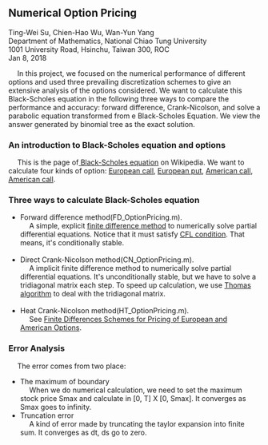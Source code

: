 ## Numerical Option Pricing

Ting-Wei Su, Chien-Hao Wu, Wan-Yun Yang <br>
Department of Mathematics, National Chiao Tung University <br>
1001 University Road, Hsinchu, Taiwan 300, ROC <br>
Jan 8, 2018 <br>

&emsp; In this project, we focused on the numerical performance of different options and used three prevailing discretization schemes to give an extensive analysis of the options considered. We want to calculate this Black-Scholes equation in the following three ways to compare the performance and accuracy: forward difference, Crank-Nicolson, and solve a parabolic equation transformed from e Black-Scholes Equation. We view the answer generated by binomial tree as the exact solution.

### An introduction to Black-Scholes equation and options
&emsp; This is the page of<a href="https://en.wikipedia.org/wiki/Black%E2%80%93Scholes_equation" title="Title">
Black-Scholes equation</a> on Wikipedia. 
We want to calculate four kinds of option: <a href="https://www.investopedia.com/terms/e/europeanoption.asp" title="Title">
European call</a>, <a href="https://www.investopedia.com/terms/e/europeanoption.asp" title="Title">
European put</a>, <a href="https://www.investopedia.com/terms/a/americanoption.asp" title="Title">
American call</a>, <a href="https://www.investopedia.com/terms/a/americanoption.asp" title="Title">
American call</a>. 

### Three ways to calculate Black-Scholes equation
* Forward difference method(FD_OptionPricing.m). <br>
&emsp; A simple, explicit <a href="https://en.wikipedia.org/wiki/Finite_difference" title="Title">
 finite difference method</a> to numerically solve partial differential equations. Notice that it must satisfy <a href="https://en.wikipedia.org/wiki/Courant%E2%80%93Friedrichs%E2%80%93Lewy_condition" title="Title">
CFL condition</a>. That means, it's conditionally stable. <br> <br>
* Direct Crank-Nicolson method(CN_OptionPricing.m). <br>
&emsp; A implicit finite difference method to numerically solve partial differential equations. It's unconditionally stable, but we have to solve a tridiagonal matrix each step. To speed up calculation, we use <a href="https://en.wikipedia.org/wiki/Tridiagonal_matrix_algorithm" title="Title">Thomas algorithm</a> to deal with the tridiagonal matrix. <br> <br>
* Heat Crank-Nicolson method(HT_OptionPricing.m). <br>
&emsp; See <a href="https://fenix.tecnico.ulisboa.pt/downloadFile/395139424085/Extended%20Abstract.pdf" title="Title">Finite Differences Schemes for Pricing of European and American Options</a>.

### Error Analysis
&emsp; The error comes from two place:
* The maximum of boundary <br>
&emsp; When we do numerical calculation, we need to set the maximum stock price Smax and calculate in [0, T] X [0, Smax]. It converges as Smax goes to infinity.
* Truncation error <br>
&emsp; A kind of error made by truncating the taylor expansion into finite sum. It converges as dt, ds go to zero.


